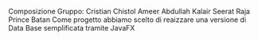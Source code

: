 Composizione Gruppo:
Cristian Chistol
Ameer Abdullah Kalair
Seerat Raja
Prince Batan
Come progetto abbiamo scelto di reaizzare una versione di Data Base semplificata tramite JavaFX
